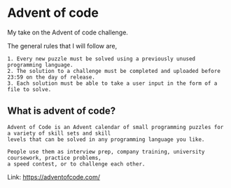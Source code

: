 # Advent of code

My take on the Advent of code challenge.

The general rules that I will follow are,
```
1. Every new puzzle must be solved using a previously unused programming language. 
2. The solution to a challenge must be completed and uploaded before 23:59 on the day of release.
3. Each solution must be able to take a user input in the form of a file to solve.
```
## What is advent of code?
```
Advent of Code is an Advent calendar of small programming puzzles for a variety of skill sets and skill 
levels that can be solved in any programming language you like.

People use them as interview prep, company training, university coursework, practice problems, 
a speed contest, or to challenge each other.
```

Link: https://adventofcode.com/
